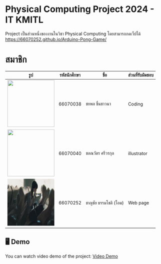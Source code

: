 # Physical Computing Project 2024 - IT KMITL
Project เป็นส่วนหนึ่งของงานในวิชา Physical Computing โดยสามารถกดเว็ปได้
https://66070252.github.io/Arduino-Pong-Game/
# สมาชิก

| รูป | รหัสนักศึกษา     | ชื่อ                  | ส่วนที่รับผิดชอบ               |
| --- | -------- | --------------------- | ------------------------------ |
|   <img height="150" src="" width="150"/>  | 66070038 | ชยพล ชื่นชาวนา       | Coding               |
|   <img height="150" src="" width="150"/>  | 66070040 | ชลณวัตร ศรีวรกุล | illustrator              |
|   <img height="150" src="assets/5679268.jpg" width="150"/>  | 66070252 | ชาญชัย ธรรมโชติ  (โอม)  | Web page     |

## 🖥️ Demo
You can watch video demo of the project: [Video Demo](https://www.youtube.com/watch?v=dQw4w9WgXcQ)
